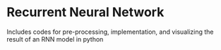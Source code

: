 # Recurrent Neural Network
Includes codes for pre-processing, implementation, and visualizing the result of an RNN model in python
